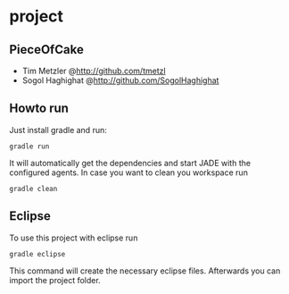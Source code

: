 # project

## PieceOfCake
* Tim Metzler @http://github.com/tmetzl
* Sogol Haghighat @http://github.com/SogolHaghighat

## Howto run
Just install gradle and run:

    gradle run

It will automatically get the dependencies and start JADE with the configured agents.
In case you want to clean you workspace run

    gradle clean

## Eclipse
To use this project with eclipse run

    gradle eclipse

This command will create the necessary eclipse files.
Afterwards you can import the project folder.

